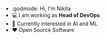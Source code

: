 -   :godmode: Hi, I'm Nikita
-   :computer: I am working as **Head of DevOps**
-   :monocle_face: Currently interested in AI and ML
-   :heart: Open Source Software
